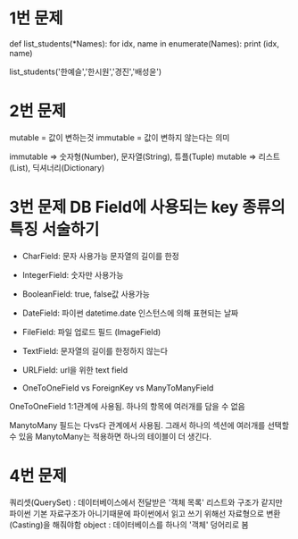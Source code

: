 # 1번 문제

def list_students(*Names):
    for idx, name in enumerate(Names):
        print (idx, name)


list_students('한예슬','한시원','경진','배성윤')


# 2번 문제


mutable = 값이 변하는것
immutable = 값이 변하지 않는다는 의미

immutable => 숫자형(Number), 문자열(String), 튜플(Tuple)
mutable => 리스트(List), 딕셔너리(Dictionary)







# 3번 문제 DB Field에 사용되는 key 종류의 특징 서술하기

- CharField: 문자 사용가능 문자열의 길이를 한정
- IntegerField: 숫자만 사용가능 
- BooleanField: true, false값 사용가능
- DateField: 파이썬 datetime.date 인스턴스에 의해 표현되는 날짜
- FileField: 파일 업로드 필드 (ImageField)
- TextField: 문자열의 길이를 한정하지 않는다
- URLField: url을 위한 text field

- OneToOneField vs ForeignKey vs ManyToManyField

OneToOneField 
1:1관계에 사용됨. 하나의 항목에 여러개를 담을 수 없음


ManytoMany 필드는 다vs다 관계에서 사용됨.
그래서 하나의 섹션에 여러개를 선택할 수 있음
ManytoMany는 적용하면 하나의 테이블이 더 생긴다. 


# 4번 문제 

쿼리셋(QuerySet) : 데이터베이스에서 전달받은 '객체 목록' 리스트와 구조가 같지만 파이썬 기본 자료구조가 아니기때문에 파이썬에서 읽고 쓰기 위해선 자료형으로 변환(Casting)을 해줘야함 
object : 데이터베이스를 하나의 '객체' 덩어리로 봄
